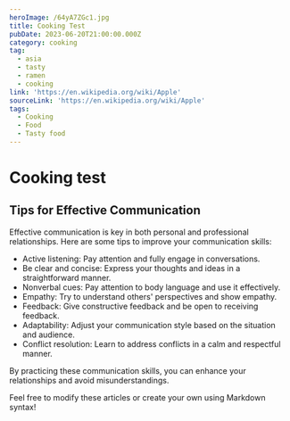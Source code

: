 ```yaml
---
heroImage: /64yA7ZGc1.jpg
title: Cooking Test
pubDate: 2023-06-20T21:00:00.000Z
category: cooking
tag:
  - asia
  - tasty
  - ramen
  - cooking
link: 'https://en.wikipedia.org/wiki/Apple'
sourceLink: 'https://en.wikipedia.org/wiki/Apple'
tags:
  - Cooking
  - Food
  - Tasty food
---
```


# Cooking test

## Tips for Effective Communication

Effective communication is key in both personal and professional relationships. Here are some tips to improve your communication skills:

* Active listening: Pay attention and fully engage in conversations.
* Be clear and concise: Express your thoughts and ideas in a straightforward manner.
* Nonverbal cues: Pay attention to body language and use it effectively.
* Empathy: Try to understand others' perspectives and show empathy.
* Feedback: Give constructive feedback and be open to receiving feedback.
* Adaptability: Adjust your communication style based on the situation and audience.
* Conflict resolution: Learn to address conflicts in a calm and respectful manner.

By practicing these communication skills, you can enhance your relationships and avoid misunderstandings.

Feel free to modify these articles or create your own using Markdown syntax!
